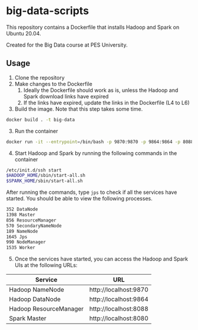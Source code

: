 # big-data-scripts

This repository contains a Dockerfile that installs Hadoop and Spark on Ubuntu 20.04. 

Created for the Big Data course at PES University.

## Usage

1. Clone the repository
2. Make changes to the Dockerfile
    1. Ideally the Dockerfile should work as is, unless the Hadoop and Spark download links have expired
    2. If the links have expired, update the links in the Dockerfile (L4 to L6)
2. Build the image. Note that this step takes some time.
```bash
docker build . -t big-data
```
3. Run the container
```bash
docker run -it --entrypoint=/bin/bash -p 9870:9870 -p 9864:9864 -p 8088:8088 -p 22:22 -p 8080:8080 big-data
```
4. Start Hadoop and Spark by running the following commands in the container
```bash
/etc/init.d/ssh start
$HADOOP_HOME/sbin/start-all.sh
$SPARK_HOME/sbin/start-all.sh
```
After running the commands, type `jps` to check if all the services have started. You should be able to view the following processes.
```bash
352 DataNode
1398 Master
856 ResourceManager
570 SecondaryNameNode
189 NameNode
1645 Jps
990 NodeManager
1535 Worker
```
5. Once the services have started, you can access the Hadoop and Spark UIs at the following URLs:

| Service | URL |
| --- | --- |
| Hadoop NameNode | http://localhost:9870 |
| Hadoop DataNode | http://localhost:9864 |
| Hadoop ResourceManager | http://localhost:8088 |
| Spark Master | http://localhost:8080 |
